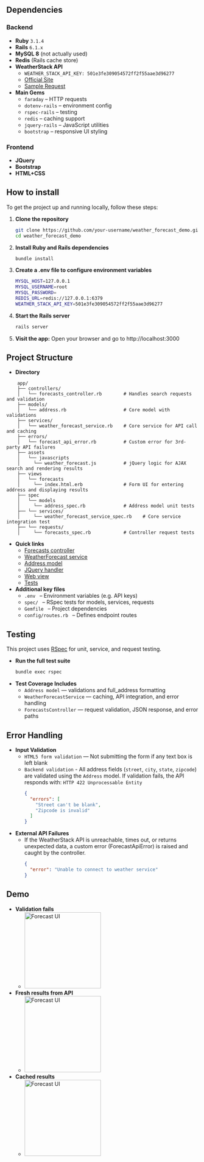 ## Dependencies
###  Backend
- **Ruby** `3.1.4`
- **Rails** `6.1.x`
- **MySQL 8** (not actually used)
- **Redis** (Rails cache store)
- **WeatherStack API**
  - `WEATHER_STACK_API_KEY: 501e3fe309054572ff2f55aae3d96277`
  - [Official Site](https://weatherstack.com/)
  - [Sample Request](http://api.weatherstack.com/forecast?access_key=501e3fe309054572ff2f55aae3d96277&query=One%2BApple%2BPark%2BWay%252C%2BCupertino%252C%2BCA%2B95014)
- **Main Gems**
  - `faraday` – HTTP requests
  - `dotenv-rails` – environment config
  - `rspec-rails` – testing
  - `redis` – caching support
  - `jquery-rails` – JavaScript utilities
  - `bootstrap` – responsive UI styling
###  Frontend
- **JQuery**
- **Bootstrap**
- **HTML+CSS**

## How to install
To get the project up and running locally, follow these steps:

1. **Clone the repository**

   ```bash
   git clone https://github.com/your-username/weather_forecast_demo.git
   cd weather_forecast_demo
2. **Install Ruby and Rails dependencies**
   ```bash
   bundle install
3. **Create a .env file to configure environment variables**
   ```bash
   MYSQL_HOST=127.0.0.1
   MYSQL_USERNAME=root
   MYSQL_PASSWORD=
   REDIS_URL=redis://127.0.0.1:6379
   WEATHER_STACK_API_KEY=501e3fe309054572ff2f55aae3d96277
4. **Start the Rails server**
   ```bash
   rails server
5. **Visit the app:**
   Open your browser and go to http://localhost:3000

   
## Project Structure
- **Directory**
```
    app/
    ├── controllers/
    │   └── forecasts_controller.rb        # Handles search requests and validation
    ├── models/
    │   └── address.rb                     # Core model with validations
    ├── services/
    │   └── weather_forecast_service.rb    # Core service for API call and caching
    ├── errors/
    │   └── forecast_api_error.rb          # Custom error for 3rd-party API failures
    ├── assets
    │   └── javascripts
    │     └── weather_forecast.js          # jQuery logic for AJAX search and rendering results
    ├── views
    │   └── forecasts
    │     └── index.html.erb               # Form UI for entering address and displaying results
    ├── spec
    │   └── models
    │     └── address_spec.rb              # Address model unit tests
    ├── └── services/
    │     └── weather_forecast_service_spec.rb    # Core service integration test
    ├── └── requests/
    │     └── forecasts_spec.rb            # Controller request tests
```
- **Quick links**
  - [Forecasts controller](https://github.com/klkelvinlin/weather_forecast_demo/blob/main/app/controllers/forecasts_controller.rb) 
  - [WeatherForecast service](https://github.com/klkelvinlin/weather_forecast_demo/blob/main/app/services/weather_forecast_service.rb)
  - [Address model](https://github.com/klkelvinlin/weather_forecast_demo/blob/main/app/models/address.rb)
  - [JQuery handler](https://github.com/klkelvinlin/weather_forecast_demo/blob/main/app/assets/javascripts/weather_forecast.js)
  - [Web view](https://github.com/klkelvinlin/weather_forecast_demo/blob/main/app/views/forecasts/index.html.erb)
  - [Tests](https://github.com/klkelvinlin/weather_forecast_demo/tree/main/spec)
- **Additional key files**
  - `.env ` – Environment variables (e.g. API keys)
  - `spec/ ` – RSpec tests for models, services, requests
  - `Gemfile ` – Project dependencies
  - `config/routes.rb ` – Defines endpoint routes

## Testing
This project uses [RSpec](https://rspec.info/) for unit, service, and request testing.
- **Run the full test suite**
    ```bash
    bundle exec rspec
- **Test Coverage Includes**
  - `Address model` — validations and full_address formatting
  - `WeatherForecastService` — caching, API integration, and error handling
  - `ForecastsController` — request validation, JSON response, and error paths

## Error Handling
- **Input Validation**
  - `HTML5 form validation` — Not submitting the form if any text box is left blank
  - `Backend validation` - All address fields (`street`, `city`, `state`, `zipcode`) are validated using the `Address` model. If validation fails, the API responds with: `HTTP 422 Unprocessable Entity`
    ```json
    {
      "errors": [
        "Street can't be blank",
        "Zipcode is invalid"
      ]
    }
- **External API Failures**
  - If the WeatherStack API is unreachable, times out, or returns unexpected data, a custom error (ForecastApiError) is raised and caught by the controller.
    ```json
    {
      "error": "Unable to connect to weather service"
    }

## Demo
- **Validation fails**
  - <img src="https://res.cloudinary.com/dz9oneies/image/upload/v1744658944/s1_eiiilg.png" alt="Forecast UI" width="200"/>
- **Fresh results from API**
  - <img src="https://res.cloudinary.com/dz9oneies/image/upload/v1744658944/s2_ftxzfi.png" alt="Forecast UI" width="200"/>
- **Cached results**
  - <img src="https://res.cloudinary.com/dz9oneies/image/upload/v1744658944/s3_b7dxkk.png" alt="Forecast UI" width="200"/>
